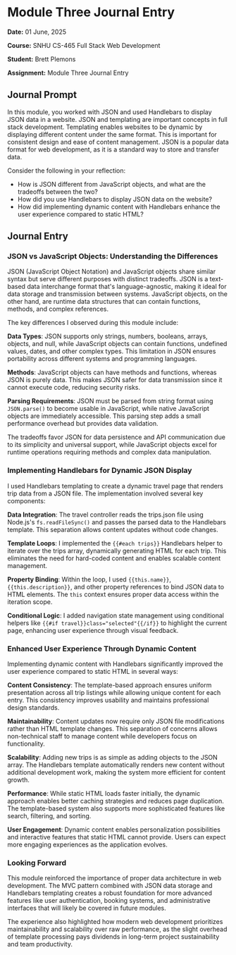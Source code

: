 # Module Three Journal Entry

**Date:** 01 June, 2025

**Course:** SNHU CS-465 Full Stack Web Development

**Student:** Brett Plemons

**Assignment:** Module Three Journal Entry

## Journal Prompt

In this module, you worked with JSON and used Handlebars to display JSON data in a website. JSON and templating are important concepts in full stack development. Templating enables websites to be dynamic by displaying different content under the same format. This is important for consistent design and ease of content management. JSON is a popular data format for web development, as it is a standard way to store and transfer data.

Consider the following in your reflection:

- How is JSON different from JavaScript objects, and what are the tradeoffs between the two?
- How did you use Handlebars to display JSON data on the website?
- How did implementing dynamic content with Handlebars enhance the user experience compared to static HTML?

## Journal Entry

### JSON vs JavaScript Objects: Understanding the Differences

JSON (JavaScript Object Notation) and JavaScript objects share similar syntax but serve different purposes with distinct tradeoffs. JSON is a text-based data interchange format that's language-agnostic, making it ideal for data storage and transmission between systems. JavaScript objects, on the other hand, are runtime data structures that can contain functions, methods, and complex references.

The key differences I observed during this module include:

**Data Types**: JSON supports only strings, numbers, booleans, arrays, objects, and null, while JavaScript objects can contain functions, undefined values, dates, and other complex types. This limitation in JSON ensures portability across different systems and programming languages.

**Methods**: JavaScript objects can have methods and functions, whereas JSON is purely data. This makes JSON safer for data transmission since it cannot execute code, reducing security risks.

**Parsing Requirements**: JSON must be parsed from string format using `JSON.parse()` to become usable in JavaScript, while native JavaScript objects are immediately accessible. This parsing step adds a small performance overhead but provides data validation.

The tradeoffs favor JSON for data persistence and API communication due to its simplicity and universal support, while JavaScript objects excel for runtime operations requiring methods and complex data manipulation.

### Implementing Handlebars for Dynamic JSON Display

I used Handlebars templating to create a dynamic travel page that renders trip data from a JSON file. The implementation involved several key components:

**Data Integration**: The travel controller reads the trips.json file using Node.js's `fs.readFileSync()` and passes the parsed data to the Handlebars template. This separation allows content updates without code changes.

**Template Loops**: I implemented the `{{#each trips}}` Handlebars helper to iterate over the trips array, dynamically generating HTML for each trip. This eliminates the need for hard-coded content and enables scalable content management.

**Property Binding**: Within the loop, I used `{{this.name}}`, `{{this.description}}`, and other property references to bind JSON data to HTML elements. The `this` context ensures proper data access within the iteration scope.

**Conditional Logic**: I added navigation state management using conditional helpers like `{{#if travel}}class="selected"{{/if}}` to highlight the current page, enhancing user experience through visual feedback.

### Enhanced User Experience Through Dynamic Content

Implementing dynamic content with Handlebars significantly improved the user experience compared to static HTML in several ways:

**Content Consistency**: The template-based approach ensures uniform presentation across all trip listings while allowing unique content for each entry. This consistency improves usability and maintains professional design standards.

**Maintainability**: Content updates now require only JSON file modifications rather than HTML template changes. This separation of concerns allows non-technical staff to manage content while developers focus on functionality.

**Scalability**: Adding new trips is as simple as adding objects to the JSON array. The Handlebars template automatically renders new content without additional development work, making the system more efficient for content growth.

**Performance**: While static HTML loads faster initially, the dynamic approach enables better caching strategies and reduces page duplication. The template-based system also supports more sophisticated features like search, filtering, and sorting.

**User Engagement**: Dynamic content enables personalization possibilities and interactive features that static HTML cannot provide. Users can expect more engaging experiences as the application evolves.

### Looking Forward

This module reinforced the importance of proper data architecture in web development. The MVC pattern combined with JSON data storage and Handlebars templating creates a robust foundation for more advanced features like user authentication, booking systems, and administrative interfaces that will likely be covered in future modules.

The experience also highlighted how modern web development prioritizes maintainability and scalability over raw performance, as the slight overhead of template processing pays dividends in long-term project sustainability and team productivity.